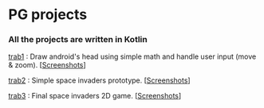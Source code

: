 # PG projects
### All the projects are written in Kotlin

[trab1](https://github.com/robyzzz/isel-projects/tree/master/PG/trab1/src) : Draw android's head using simple math and handle user input (move & zoom). [[Screenshots](https://github.com/awyxx/isel-projects/tree/master/PG/trab1/screenshots)]

[trab2](https://github.com/robyzzz/isel-projects/tree/master/PG/trab2/spaceinvaders/src/main/kotlin) : Simple space invaders prototype. [[Screenshots](https://github.com/awyxx/isel-projects/tree/master/PG/trab2/screenshots)]

[trab3](https://github.com/robyzzz/isel-projects/tree/master/PG/trab3/spaceinvaders/src/main/kotlin) : Final space invaders 2D game. [[Screenshots](https://github.com/awyxx/isel-projects/tree/master/PG/trab3/screenshots)]

